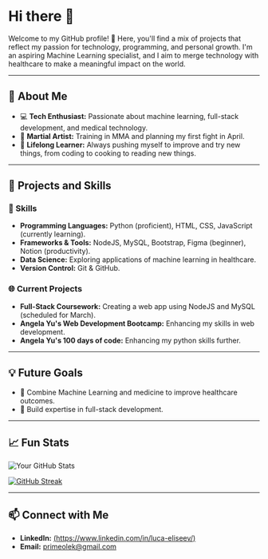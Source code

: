 # Hi there 👋

Welcome to my GitHub profile! 🚀 Here, you'll find a mix of projects that reflect my passion for technology, programming, and personal growth. I'm an aspiring Machine Learning specialist, and I aim to merge technology with healthcare to make a meaningful impact on the world.

---

## 🧠 About Me
- 💻 **Tech Enthusiast:** Passionate about machine learning, full-stack development, and medical technology.
- 🥋 **Martial Artist:** Training in MMA and planning my first fight in April.
- 🧘 **Lifelong Learner:** Always pushing myself to improve and try new things, from coding to cooking to reading new things.

---

## 🌟 Projects and Skills

### 🔨 Skills
- **Programming Languages:** Python (proficient), HTML, CSS, JavaScript (currently learning).
- **Frameworks & Tools:** NodeJS, MySQL, Bootstrap, Figma (beginner), Notion (productivity).
- **Data Science:** Exploring applications of machine learning in healthcare.
- **Version Control:** Git & GitHub.

### 🌐 Current Projects
- **Full-Stack Coursework:** Creating a web app using NodeJS and MySQL (scheduled for March).
- **Angela Yu's Web Development Bootcamp:** Enhancing my skills in web development.
- **Angela Yu's 100 days of code:** Enhancing my python skills further.

---

## 💡 Future Goals
- 💉 Combine Machine Learning and medicine to improve healthcare outcomes.
- 🌱 Build expertise in full-stack development.

---

## 📈 Fun Stats

![Your GitHub Stats](https://github-readme-stats.vercel.app/api?username=PrimeOleg&show_icons=true&theme=radical)

[![GitHub Streak](https://streak-stats.demolab.com/?user=PrimeOleg)](https://git.io/streak-stats)

---

## 📫 Connect with Me
- **LinkedIn:** [(https://www.linkedin.com/in/luca-eliseev/)](https://www.linkedin.com/in/luca-eliseev/)
- **Email:** primeolek@gmail.com
